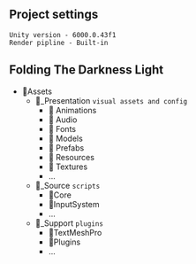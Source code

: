 ## Project settings
```
Unity version - 6000.0.43f1
Render pipline - Built-in
```

## Folding The Darkness Light
- :open_file_folder:Assets
  - :open_file_folder:_Presentation   `visual assets and config`
    - :open_file_folder: Animations
    - :open_file_folder: Audio
    - :open_file_folder: Fonts
    - :open_file_folder: Models
    - :open_file_folder: Prefabs
    - :open_file_folder: Resources
    - :open_file_folder: Textures
    - ...
  - :open_file_folder:_Source  `scripts`
    - :open_file_folder:Core
    - :open_file_folder:InputSystem
    - ...
  - :open_file_folder:_Support  `plugins`
    - :open_file_folder:TextMeshPro
    - :open_file_folder:Plugins
    - ...
